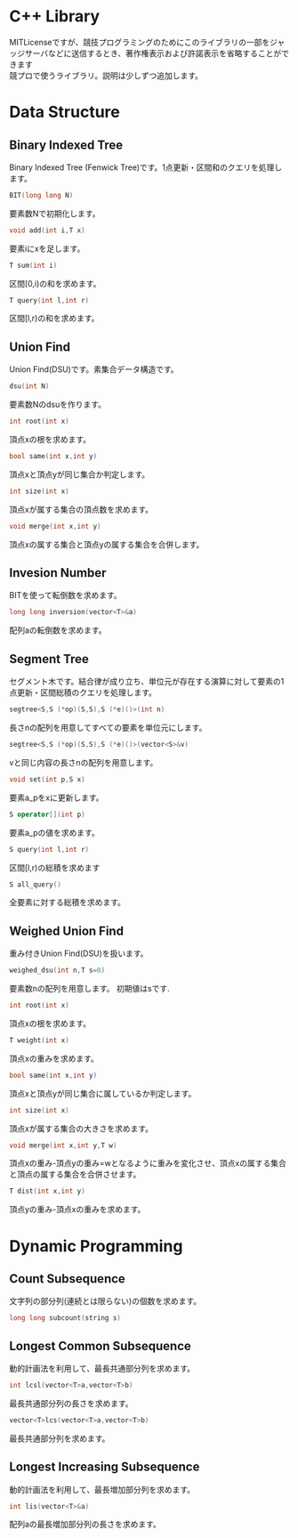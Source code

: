# C++ Library
MITLicenseですが、競技プログラミングのためにこのライブラリの一部をジャッジサーバなどに送信するとき、著作権表示および許諾表示を省略することができます<br>
競プロで使うライブラリ。説明は少しずつ追加します。<br>
# Data Structure
## Binary Indexed Tree
Binary Indexed Tree (Fenwick Tree)です。1点更新・区間和のクエリを処理します。
```C++
BIT(long long N)
```
要素数Nで初期化します。
```C++
void add(int i,T x)
```
要素iにxを足します。
```C++
T sum(int i)
```
区間[0,i)の和を求めます。

```C++
T query(int l,int r)
```
区間[l,r)の和を求めます。

## Union Find
Union Find(DSU)です。素集合データ構造です。
```C++
dsu(int N)
```
要素数Nのdsuを作ります。
```C++
int root(int x)
```
頂点xの根を求めます。
```C++
bool same(int x,int y)
```
頂点xと頂点yが同じ集合か判定します。
```C++
int size(int x)
```
頂点xが属する集合の頂点数を求めます。
```C++
void merge(int x,int y)
```
頂点xの属する集合と頂点yの属する集合を合併します。
## Invesion Number
BITを使って転倒数を求めます。
```C++
long long inversion(vector<T>&a)
```
配列aの転倒数を求めます。
## Segment Tree
セグメント木です。結合律が成り立ち、単位元が存在する演算に対して要素の1点更新・区間総積のクエリを処理します。
```C++
segtree<S,S (*op)(S,S),S (*e)()>(int n)
```
長さnの配列を用意してすべての要素を単位元にします。
```C++
segtree<S,S (*op)(S,S),S (*e)()>(vector<S>&v)
```
vと同じ内容の長さnの配列を用意します。
```C++
void set(int p,S x)
```
要素a_pをxに更新します。
```C++
S operator[](int p)
```
要素a_pの値を求めます。
```C++
S query(int l,int r)
```
区間[l,r)の総積を求めます

```C++
S all_query()
```
全要素に対する総積を求めます。
## Weighed Union Find
重み付きUnion Find(DSU)を扱います。
```C++
weighed_dsu(int n,T s=0)
```
要素数nの配列を用意します。
初期値はsです.
```C++
int root(int x)
```
頂点xの根を求めます。
```C++
T weight(int x)
```
頂点xの重みを求めます。
```C++
bool same(int x,int y)
```
頂点xと頂点yが同じ集合に属しているか判定します。
```C++
int size(int x)
```
頂点xが属する集合の大きさを求めます。
```C++
void merge(int x,int y,T w)
```
頂点xの重み-頂点yの重み=wとなるように重みを変化させ、頂点xの属する集合と頂点の属する集合を合併させます。
```C++
T dist(int x,int y)
```
頂点yの重み-頂点xの重みを求めます。
# Dynamic Programming
## Count Subsequence
文字列の部分列(連続とは限らない)の個数を求めます。
```C++
long long subcount(string s)
```
## Longest Common Subsequence
動的計画法を利用して、最長共通部分列を求めます。
```C++
int lcsl(vector<T>a,vector<T>b)
```
最長共通部分列の長さを求めます。
```C++
vector<T>lcs(vector<T>a,vector<T>b)
```
最長共通部分列を求めます。
## Longest Increasing Subsequence
動的計画法を利用して、最長増加部分列を求めます。
```C++
int lis(vector<T>&a)
```
配列aの最長増加部分列の長さを求めます。
